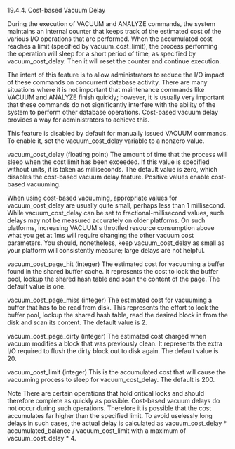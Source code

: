 19.4.4. Cost-based Vacuum Delay 

During the execution of VACUUM and ANALYZE commands, the system maintains an internal counter that keeps track of the estimated cost of the various I/O operations that are performed. When the accumulated cost reaches a limit (specified by vacuum_cost_limit), the process performing the operation will sleep for a short period of time, as specified by vacuum_cost_delay. Then it will reset the counter and continue execution.

The intent of this feature is to allow administrators to reduce the I/O impact of these commands on concurrent database activity. There are many situations where it is not important that maintenance commands like VACUUM and ANALYZE finish quickly; however, it is usually very important that these commands do not significantly interfere with the ability of the system to perform other database operations. Cost-based vacuum delay provides a way for administrators to achieve this.

This feature is disabled by default for manually issued VACUUM commands. To enable it, set the vacuum_cost_delay variable to a nonzero value.

vacuum_cost_delay (floating point) 
The amount of time that the process will sleep when the cost limit has been exceeded. If this value is specified without units, it is taken as milliseconds. The default value is zero, which disables the cost-based vacuum delay feature. Positive values enable cost-based vacuuming.

When using cost-based vacuuming, appropriate values for vacuum_cost_delay are usually quite small, perhaps less than 1 millisecond. While vacuum_cost_delay can be set to fractional-millisecond values, such delays may not be measured accurately on older platforms. On such platforms, increasing VACUUM's throttled resource consumption above what you get at 1ms will require changing the other vacuum cost parameters. You should, nonetheless, keep vacuum_cost_delay as small as your platform will consistently measure; large delays are not helpful.

vacuum_cost_page_hit (integer) 
The estimated cost for vacuuming a buffer found in the shared buffer cache. It represents the cost to lock the buffer pool, lookup the shared hash table and scan the content of the page. The default value is one.

vacuum_cost_page_miss (integer) 
The estimated cost for vacuuming a buffer that has to be read from disk. This represents the effort to lock the buffer pool, lookup the shared hash table, read the desired block in from the disk and scan its content. The default value is 2.

vacuum_cost_page_dirty (integer) 
The estimated cost charged when vacuum modifies a block that was previously clean. It represents the extra I/O required to flush the dirty block out to disk again. The default value is 20.

vacuum_cost_limit (integer) 
This is the accumulated cost that will cause the vacuuming process to sleep for vacuum_cost_delay. The default is 200.

Note
There are certain operations that hold critical locks and should therefore complete as quickly as possible. Cost-based vacuum delays do not occur during such operations. Therefore it is possible that the cost accumulates far higher than the specified limit. To avoid uselessly long delays in such cases, the actual delay is calculated as vacuum_cost_delay * accumulated_balance / vacuum_cost_limit with a maximum of vacuum_cost_delay * 4.